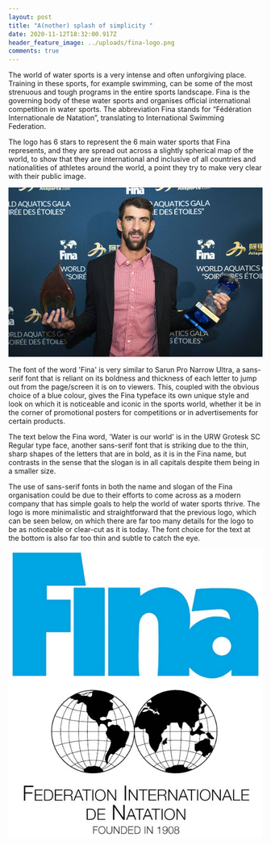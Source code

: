 ```yaml
---
layout: post
title: "A(nother) splash of simplicity "
date: 2020-11-12T18:32:00.917Z
header_feature_image: ../uploads/fina-logo.png
comments: true
---
```

The world of water sports is a very intense and often unforgiving place. Training in these sports, for example swimming, can be some of the most strenuous and tough programs in the entire sports landscape. Fina is the governing body of these water sports and organises official international competition in water sports. The abbreviation Fina stands for “Fédération Internationale de Natation”, translating to International Swimming Federation. 

The logo has 6 stars to represent the 6 main water sports that Fina represents, and they are spread out across a slightly spherical map of the world, to show that they are international and inclusive of all countries and nationalities of athletes around the world, a point they try to make very clear with their public image. 

![](../uploads/phelps-fina.jpg)

The font of the word 'Fina' is very similar to Sarun Pro Narrow Ultra, a sans-serif font that is reliant on its boldness and thickness of each letter to jump out from the page/screen it is on to viewers. This, coupled with the obvious choice of a blue colour, gives the Fina typeface its own unique style and look on which it is noticeable and iconic in the sports world, whether it be in the corner of promotional posters for competitions or in advertisements for certain products.

The text below the Fina word, 'Water is our world' is in the URW Grotesk SC Regular type face, another sans-serif font that is striking due to the thin, sharp shapes of the letters that are in bold, as it is in the Fina name, but contrasts in the sense that the slogan is in all capitals despite them being in a smaller size. 

The use of sans-serif fonts in both the name and slogan of the Fina organisation could be due to their efforts to come across as a modern company that has simple goals to help the world of water sports thrive. The logo is more minimalistic and straightforward that the previous logo, which can be seen below, on which there are far too many details for the logo to be as noticeable or clear-cut as it is today. The font choice for the text at the bottom is also far too thin and subtle to catch the eye.

![](../uploads/old-fina-logo.jpg)